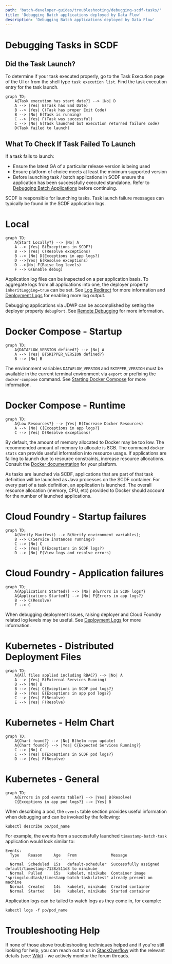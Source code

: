 ```yaml
---
path: 'batch-developer-guides/troubleshooting/debugging-scdf-tasks/'
title: 'Debugging Batch applications deployed by Data Flow'
description: 'Debugging Batch applications deployed by Data Flow'
---
```


# Debugging Tasks in SCDF

## Did the Task Launch?

To determine if your task executed properly, go to the Task Execution page of the UI or from the shell type `task execution list`.
Find the task execution entry for the task launch.

```mermaid
graph TD;
    A{Task execution has start date?} --> |No| D
    A --> |Yes| B(Task has End Date)
	B --> |Yes| C(Task has proper Exit Code)
	B --> |No| E(Task is running)
	C --> |Yes| F(Task was successful)
	C --> |No| G(Task launched but execution returned failure code)
	D(Task failed to launch)

```

## What To Check If Task Failed To Launch

If a task fails to launch:

- Ensure the latest GA of a particular release version is being used
- Ensure platform of choice meets at least the minimum supported version
- Before launching task / batch applications in SCDF ensure the application has been successfully executed standalone. Refer to [Debugging Batch Applications](%currentPath%/batch-developer-guides/troubleshooting/debugging-task-apps/) before continuing.

SCDF is responsible for launching tasks.
Task launch failure messages can typically be found in the SCDF application logs.

# Local

```mermaid
graph TD;
    A{Start Locally?} --> |No| A
    A --> |Yes| B(Exceptions in SCDF?)
	B --> |Yes| C(Resolve exceptions)
	B --> |No| D(Exceptions in app logs?)
	D -->|Yes| E(Resolve exceptions)
	D -->|No| F(Raise log levels)
    F --> G(Enable debug)
```

Application log files can be inspected on a per application basis.
To aggregate logs from all applications into one, the deployer property `inheritLogging=true` can be set.
See
[Log Redirect](http://docs.spring.io/spring-cloud-dataflow/docs/current/reference/htmlsingle/#_log_redirect)
for more information and [Deployment Logs](http://docs.spring.io/spring-cloud-dataflow/docs/current/reference/htmlsingle/#troubleshooting-deployment-logs) for enabling more log output.

Debugging applications via JDWP can be accomplished by setting the deployer property `debugPort`.
See [Remote Debugging](http://docs.spring.io/spring-cloud-dataflow/docs/current/reference/htmlsingle/#_remote_debugging) for more information.

# Docker Compose - Startup

```mermaid
graph TD;
    A{DATAFLOW_VERSION defined?} --> |No| A
    A --> |Yes| B{SKIPPER_VERSION defined?}
	B --> |No| B
```

The environment variables `DATAFLOW_VERSION` and `SKIPPER_VERSION` must be available in the current terminal environment via `export` or prefixing the `docker-compose` command.
See [Starting Docker Compose](http://docs.spring.io/spring-cloud-dataflow/docs/current/reference/htmlsingle/#getting-started-local-deploying-spring-cloud-dataflow-docker-starting) for more information.

# Docker Compose - Runtime

```mermaid
graph TD;
    A{Low Resources?} --> |Yes| B(Increase Docker Resources)
    A --> |No| C{Exceptions in app logs?}
	C --> |Yes| D(Resolve exceptions)
```

By default, the amount of memory allocated to Docker may be too low.
The recommended amount of memory to allocate is 8GB.
The command `docker stats` can provide useful information into resource usage.
If applications are failing to launch due to resource constraints, increase resource allocations.
Consult the [Docker documentation](https://docs.docker.com/) for your platform.

As tasks are launched via SCDF, applications that are part of that task definition will be launched as Java processes on the SCDF container.
For every part of a task definition, an application is launched.
The overall resource allocation (memory, CPU, etc) provided to Docker should account for the number of launched applications.

# Cloud Foundry - Startup failures

```mermaid
graph TD;
    A(Verify Manifest) --> B(Verify environment variables);
    B --> C(Service instances running?)
    C --> |No| C
    C --> |Yes| D(Exceptions in SCDF logs?)
    D --> |No| E(View logs and resolve errors)
```

# Cloud Foundry - Application failures

```mermaid
graph TD;
    A{Applications Started?} --> |No| B{Errors in SCDF logs?}
    A{Applications Started?} --> |No| F{Errors in app logs?}
    B --> C(Resolve)
	F --> C
```

When debugging deployment issues, raising deployer and Cloud Foundry related log levels may be useful.
See [Deployment Logs](http://docs.spring.io/spring-cloud-dataflow/docs/current/reference/htmlsingle/#troubleshooting-deployment-logs) for more information.

# Kubernetes - Distributed Deployment Files

```mermaid
graph TD;
    A{All files applied including RBAC?} --> |No| A
    A --> |Yes| B(External Services Running)
	B --> |No| B
	B --> |Yes| C{Exceptions in SCDF pod logs?}
	B --> |Yes| E{Exceptions in app pod logs?}
	C --> |Yes| F(Resolve)
	E --> |Yes| F(Resolve)
```

# Kubernetes - Helm Chart

```mermaid
graph TD;
    A{Chart found?} --> |No| B(helm repo update)
    A{Chart found?} --> |Yes| C{Expected Services Running?}
	C --> |No| C
	C --> |Yes| D{Exceptions in SCDF pod logs?}
	D --> |Yes| F(Resolve)
```

# Kubernetes - General

```mermaid
graph TD;
    A{Errors in pod events table?} --> |Yes| B(Resolve)
    C{Exceptions in app pod logs?} --> |Yes| B
```

When describing a pod, the `events` table section provides useful information when debugging and can be invoked by the following:

`kubectl describe po/pod_name`

For example, the events from a successfully launched `timestamp-batch-task` application would look similar to:

```
Events:
  Type    Reason     Age   From               Message
  ----    ------     ----  ----               -------
  Normal  Scheduled  15s   default-scheduler  Successfully assigned default/timestamp-7138z511d8 to minikube
  Normal  Pulled     15s   kubelet, minikube  Container image "springcloudtask/timestamp-batch-task:latest" already present on machine
  Normal  Created    14s   kubelet, minikube  Created container
  Normal  Started    14s   kubelet, minikube  Started container
```

Application logs can be tailed to watch logs as they come in, for example:

`kubectl logs -f po/pod_name`

# Troubleshooting Help

If none of those above troubleshooting techniques helped and if you're still looking for help, you can reach out to us in [StackOverflow](https://stackoverflow.com/tags/spring-cloud-dataflow/) with the relevant details (see: [Wiki](https://github.com/spring-cloud/spring-cloud-dataflow/wiki/Reporting-Issues)) - we actively monitor the forum threads.
